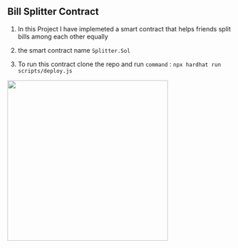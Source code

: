 ## Bill Splitter Contract

1. In this Project I have implemeted a smart contract that helps friends split bills among each other equally

2. the smart contract name `Splitter.Sol`

3. To run this contract clone the repo and run `command` : `npx hardhat run scripts/deploy.js`

<p float="left">
  <img src="screenshot/IMG.PNG?raw=true" width="360" />
  
</p>
